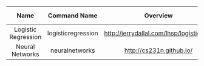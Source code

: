 | Name | Command Name | Overview | Further Reading
| :--: |:------------:|:--------:|:--------------:
| Logistic Regression | logisticregression | http://jerrydallal.com/lhsp/logistic.htm |
| Neural Networks     | neuralnetworks | http://cs231n.github.io/ |
